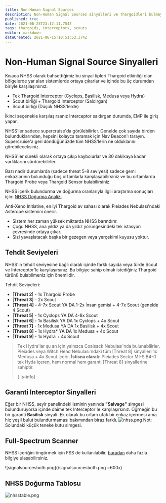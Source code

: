 ```yaml
---
title: Non-Human Signal Sources
description: Non-Human Signal Sources sinyalleri ve Thargoidleri bulmaya dair
published: true
date: 2021-08-25T23:17:11.754Z
tags: thargoids, interceptors, scouts
editor: markdown
dateCreated: 2021-06-15T10:51:53.374Z
---
```


# Non-Human Signal Source Sinyalleri
Kısaca NHSS olarak bahsettiğimiz bu sinyal tipleri Thargoid etkinliği olan bölgelerde yar alan sistemlerde ortaya çıkarlar ve içinde bu üç durumdan biriyle karşılaşırsınız:

- Tek Thargoid Interceptor (Cyclops, Basilisk, Medusa veya Hydra)
- Scout birliği + Thargoid Interceptor (Saldırgan)
- Scout birliği (Düşük NHSS'lerde)

İkinci seçenekle karşılaşırsanız Interceptor saldırgan durumda, EMP ile giriş yapar.

NHSS'ler sadece supercruise'da görülebilirler. Genelde çok sayıda birden bulunduklarından, hepsini kolayca taramak için Nav Beacon'ı tarayın. Supercruise'a geri döndüğünüzde tüm NHSS'lerin ne olduklarını görebileceksiniz.

NHSS'ler sürekli olarak ortaya çıkıp kaybolurlar ve 30 dakikaya kadar varlıklarını sürdürebilirler.

Bazı nadir durumlarda (sadece threat 5-8 seviyesi) sadece gemi enkazlarının bulunduğu boş ortamlarla karşılaşabilirsiniz ve bu ortamlarda Thargoid Probe veya Thargoid Sensor bulabilirsiniz.

NHSS içerik bulundurma ve doğurma oranlarıyla ilgili araştırma sonuçları için: [NHSS Doğurma Analizi](https://docs.google.com/spreadsheets/d/e/2PACX-1vRbZ2vWwaUPZlSx9Olg8o8Ml0xGVXQ8Ks7wtYycWfXymCZjn30tvP76fc5ACM1mx_O0ZvYBqI6VW3sa/pubhtml)

Anti-Xeno Initiative, en iyi Thargoid av sahası olarak Pleiades Nebulası'ndaki Asterope sistemini önerir.

- Sistem her zaman yüksek miktarda NHSS barındırır.
- Çoğu NHSS, ana yıldız ya da yıldız yörüngesindeki tek istasyon çevresinde ortaya çıkar.
- Sizi yavaşlatacak başka bir gezegen veya yerçekimi kuyusu yoktur.

## Tehdit Seviyeleri
NHSS'in tehdit seviyesine bağlı olarak içinde farklı sayıda veya türde Scout ve Interceptor'le karşılaşırsınız. Bu bilgiye sahip olmak istediğiniz Thargoid türünü bulabilmeniz için önemlidir.

Tehdit Seviyeleri:

- **[Threat 2]** - 1x Thargoid Probe
- **[Threat 3]** - 2x Scout
- **[Threat 4]** - 4-7x Scout YA DA 1-2x İnsan gemisi + 4-7x Scout (genelde 4 Scout)
- **[Threat 5]** - 1x Cyclops YA DA 4-8x Scout
- **[Threat 6]** - 1x Basilisk YA DA 1x Cyclops + 4x Scout
- **[Threat 7]** - 1x Medusa YA DA 1x Basilisk + 4x Scout
- **[Threat 8]** - 1x Hydra* YA DA 1x Medusa + 4x Scout
- **[Threat 9]** - 1x Hydra + 4x Scout

> Tek Hydra'lar şu an için yalnızca Coalsack Nebulası'nda bulunabilirler. Pleiades veya Witch Head Nebulası'ndaki tüm [Threat 8] sinyalleri 1x Medusa + 4x Scout içerir. **İstisna olarak**: Pleiades Sector MI-S B4-0 tek Hyda içeren, hem normal hem garanti [Threat 8] sinyallerine sahiptir. 
> 
> {.is-info}

## Garanti Interceptor Sinyalleri
Eğer bir NHSS, seyir panelindeki isminin yanında **"Salvage"** simgesi bulunduruyorsa içinde daime tek Interceptor'le karşılaşırsınız. Öğrneğin bu bir garanti **Basilisk** sinyali. Ek olarak bu ortam ufak bir enkaz içermesi ama hiç yeşil bulut bulundurmaması bakımından biraz farklı. ![nhss.png](/img/nhss.png) Not: Solundaki küçük teneke kutu simgesi.

## Full-Spectrum Scanner
NHSS içeriğini öngörmek için FSS de kullanılabilir, [buradan](https://wiki.antixenoinitiative.com/en/nhssviafss) daha fazla bilgiye ulaşabilirsiniz.

!\[signalsourcesboth.png\](/signalsourcesboth.png =600x)

## NHSS Doğurma Tablosu
![nhsstable.png](/img/nhsstable.png)